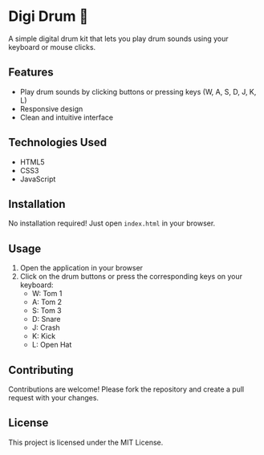# Digi Drum 🥁

A simple digital drum kit that lets you play drum sounds using your keyboard or mouse clicks.

## Features
- Play drum sounds by clicking buttons or pressing keys (W, A, S, D, J, K, L)
- Responsive design
- Clean and intuitive interface

## Technologies Used
- HTML5
- CSS3
- JavaScript

## Installation
No installation required! Just open `index.html` in your browser.

## Usage
1. Open the application in your browser
2. Click on the drum buttons or press the corresponding keys on your keyboard:
   - W: Tom 1
   - A: Tom 2
   - S: Tom 3
   - D: Snare
   - J: Crash
   - K: Kick
   - L: Open Hat

## Contributing
Contributions are welcome! Please fork the repository and create a pull request with your changes.

## License
This project is licensed under the MIT License.
